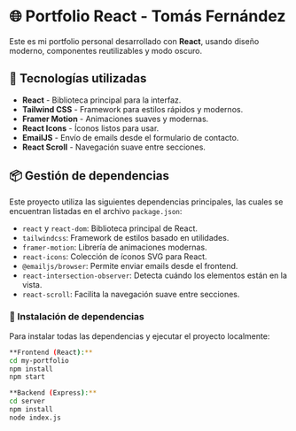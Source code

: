 # 🌐 Portfolio React - Tomás Fernández

Este es mi portfolio personal desarrollado con **React**, usando diseño moderno, componentes reutilizables y modo oscuro.

## 🚀 Tecnologías utilizadas

- **React** - Biblioteca principal para la interfaz.
- **Tailwind CSS** - Framework para estilos rápidos y modernos.
- **Framer Motion** - Animaciones suaves y modernas.
- **React Icons** - Íconos listos para usar.
- **EmailJS** - Envío de emails desde el formulario de contacto.
- **React Scroll** - Navegación suave entre secciones.

## 📦 Gestión de dependencias

Este proyecto utiliza las siguientes dependencias principales, las cuales se encuentran listadas en el archivo `package.json`:

- `react` y `react-dom`: Biblioteca principal de React.
- `tailwindcss`: Framework de estilos basado en utilidades.
- `framer-motion`: Librería de animaciones modernas.
- `react-icons`: Colección de íconos SVG para React.
- `@emailjs/browser`: Permite enviar emails desde el frontend.
- `react-intersection-observer`: Detecta cuándo los elementos están en la vista.
- `react-scroll`: Facilita la navegación suave entre secciones.

### 🔧 Instalación de dependencias

Para instalar todas las dependencias y ejecutar el proyecto localmente:

```bash
**Frontend (React):**
cd my-portfolio
npm install
npm start

**Backend (Express):**
cd server
npm install
node index.js


